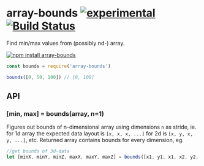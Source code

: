 # array-bounds  [![experimental](https://img.shields.io/badge/stability-unstable-yellow.svg)](http://github.com/badges/stability-badges) [![Build Status](https://img.shields.io/travis/dfcreative/array-bounds.svg)](https://travis-ci.org/dfcreative/array-bounds)

Find min/max values from (possibly nd-) array.

[![npm install array-bounds](https://nodei.co/npm/array-bounds.png?mini=true)](https://npmjs.org/package/array-bounds/)

```js
const bounds = require('array-bounds')

bounds([0, 50, 100]) // [0, 100]
```

## API

### [min, max] = bounds(array, n=1)

Figures out bounds of n-dimensional array using dimensions `n` as stride, ie. for 1d array the expected data layout is `[x, x, x, ...]` for 2d is `[x, y, x, y, ...]`, etc. Returned array contains bounds for every dimension, eg.

```js
//get bounds of 3d-data
let [minX, minY, minZ, maxX, maxY, maxZ] = bounds([x1, y1, x1, x2, y2, z2, ...], 3)
```
